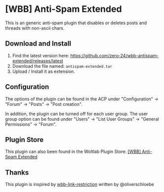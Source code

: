 # [WBB] Anti-Spam Extended

This is an generic anti-spam plugin that disables or deletes posts and threads with non-ascii chars.

## Download and Install

1. Find the latest version here: https://github.com/zero-24/wbb-antispam-extended/releases/latest 
2. Download the file named: `antispam-extended.tar`
3. Upload / Install it as extension.

## Configuration

The options of the plugin can be found in the ACP under "Configuration" -> "Forum" -> "Posts" -> "Post creation".

In addition, the plugin can be turned off for each user group. The user group option can be found under "Users" -> "List User Groups" -> "General Permissions" -> "Forum".

## Plugin Store

This plugin can also been found in the Woltlab Plugin Store: [[WBB] Anti-Spam Extended](https://pluginstore.woltlab.com/file/3062-wbb-anti-spam-extended/)

## Thanks

This plugin is inspired by [wbb-link-restriction](https://github.com/OliverSchloebe/wbb-link-restriction) written by @oliverschloebe 

